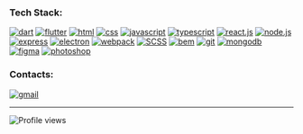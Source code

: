 ### Tech Stack:
[<img src='https://img.shields.io/badge/-Dart-161b22?style=for-the-badge&logo=Dart' alt='dart'>](https://github.com/topics/dart) [<img src='https://img.shields.io/badge/-Flutter-161b22?style=for-the-badge&logo=Flutter' alt='flutter'>](https://github.com/topics/flutter) [<img src='https://img.shields.io/badge/-HTML-161b22?style=for-the-badge&logo=html5' alt='html'>](https://github.com/topics/html) [<img src='https://img.shields.io/badge/-CSS-161b22?style=for-the-badge&logo=css3' alt='css'>](https://github.com/topics/css) [<img src='https://img.shields.io/badge/-JavaScript-161b22?style=for-the-badge&logo=JavaScript' alt='javascript'>](https://github.com/topics/javascript) [<img src='https://img.shields.io/badge/-TypeScript-161b22?style=for-the-badge&logo=TypeScript' alt='typescript'>](https://github.com/topics/typescript) [<img src='https://img.shields.io/badge/-React.js-161b22?style=for-the-badge&logo=React' alt='react.js'>](https://github.com/topics/reactjs) [<img src='https://img.shields.io/badge/-Node.JS-161b22?style=for-the-badge&logo=Node.js' alt='node.js'>](https://github.com/topics/nodejs) [<img src='https://img.shields.io/badge/-Express.js-161b22?style=for-the-badge&logo=express' alt='express'>](https://github.com/topics/express) [<img src='https://img.shields.io/badge/-Electron.js-161b22?style=for-the-badge&logo=electron' alt='electron'>](https://github.com/topics/electron) [<img src='https://img.shields.io/badge/-webpack-161b22?style=for-the-badge&logo=webpack' alt='webpack'>](https://github.com/topics/webpack) [<img src='https://img.shields.io/badge/-Scss-161b22?style=for-the-badge&logo=sass' alt='SCSS'>](https://github.com/topics/scss) [<img src='https://img.shields.io/badge/-BEM-161b22?style=for-the-badge&logo=bem' alt='bem'>](https://en.bem.info/) [<img src='https://img.shields.io/badge/-git-161b22?style=for-the-badge&logo=Git' alt='git'>](https://github.com/topics/git) [<img src='https://img.shields.io/badge/-mongodb-161b22?style=for-the-badge&logo=mongodb' alt='mongodb'>](https://github.com/topics/mongodb) [<img src='https://img.shields.io/badge/-Figma-161b22?style=for-the-badge&logo=figma' alt='figma'>](https://github.com/topics/figma) [<img src='https://img.shields.io/badge/-Photoshop-161b22?style=for-the-badge&logo=adobe-photoshop' alt='photoshop'>](https://www.adobe.com/products/photoshop.html)

### Contacts:
[<img src='https://img.shields.io/badge/-4konstantinovmax@gmail.com-161b22?style=for-the-badge&logo=gmail' alt='gmail'>](mailto:4konstantinovmax@gmail.com)

---

![Profile views](https://gpvc.arturio.dev/konstantinovmax) 

<!--
**konstantinovmax/konstantinovmax** is a ✨ _special_ ✨ repository because its `README.md` (this file) appears on your GitHub profile.

Here are some ideas to get you started:

- 🔭 I’m currently working on ...
- 🌱 I’m currently learning ...
- 👯 I’m looking to collaborate on ...
- 🤔 I’m looking for help with ...
- 💬 Ask me about ...
- 📫 How to reach me: ...
- 😄 Pronouns: ...
- ⚡ Fun fact: ...
-->
